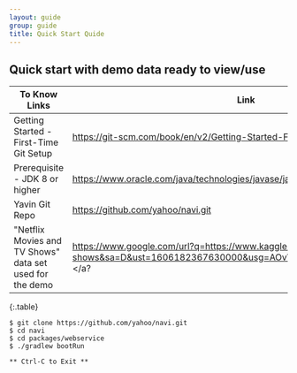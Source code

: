 ```yaml
---
layout: guide
group: guide
title: Quick Start Quide
---
```



Quick start with demo data ready to view/use
-------------------------------------------------


| To Know Links                   |  Link  |
|---------------------------------|--------|
| Getting Started - First-Time Git Setup  | https://git-scm.com/book/en/v2/Getting-Started-First-Time-Git-Setup |
| Prerequisite - JDK 8 or higher  |  <a href="https://www.oracle.com/java/technologies/javase/javase-jdk8-downloads.html"> https://www.oracle.com/java/technologies/javase/javase-jdk8-downloads.html  </a>    |
| Yavin Git Repo  |  <a href="https://github.com/yahoo/navi.git"> https://github.com/yahoo/navi.git </a>                                                                                       |
| "Netflix Movies and TV Shows" data set used  for the demo | <a href="https://www.google.com/url?q=https://www.kaggle.com/shivamb/netflix-shows&sa=D&ust=1606182367630000&usg=AOvVaw0vjjwg_hSHcq80D3AjOpp1"> https://www.google.com/url?q=https://www.kaggle.com/shivamb/netflix-shows&sa=D&ust=1606182367630000&usg=AOvVaw0vjjwg_hSHcq80D3AjOpp1 </a? |
{:.table}

```
$ git clone https://github.com/yahoo/navi.git
$ cd navi
$ cd packages/webservice
$ ./gradlew bootRun

** Ctrl-C to Exit **
```
